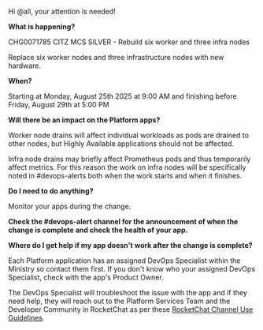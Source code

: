 Hi @all, your attention is needed!

**What is happening?**

CHG0071785 CITZ MCS SILVER - Rebuild six worker and three infra nodes

Replace six worker nodes and three infrastructure nodes with new hardware.

**When?**

Starting at Monday, August 25th 2025 at 9:00 AM and finishing before Friday, August 29th at 5:00 PM

**Will there be an impact on the Platform apps?**

Worker node drains will affect individual workloads as pods are drained to other nodes, but Highly Available applications should not be affected.

Infra node drains may briefly affect Prometheus pods and thus temporarily affect metrics. For this reason the work on infra nodes will be specifically noted in #devops-alerts both when the work starts and when it finishes.

**Do I need to do anything?**

Monitor your apps during the change.

**Check the #devops-alert channel for the announcement of when the change is complete and check the health of your app.**

**Where do I get help if my app doesn't work after the change is complete?**

Each Platform application has an assigned DevOps Specialist within the Ministry so contact them first. If you don't know who your assigned DevOps Specialist, check with the app's Product Owner.

The DevOps Specialist will troubleshoot the issue with the app and if they need help, they will reach out to the Platform Services Team and the Developer Community in RocketChat as per these [RocketChat Channel Use Guidelines](https://developer.gov.bc.ca/docs/default/component/bc-developer-guide/rocketchat/rocketchat-channel-descriptions/).
